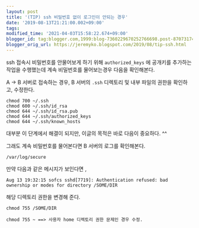```yaml
---
layout: post
title: '(TIP) ssh 비밀번호 없이 로그인이 안되는 경우'
date: '2019-08-13T21:21:00.002+09:00'
tags:
modified_time: '2021-04-03T15:58:22.674+09:00'
blogger_id: tag:blogger.com,1999:blog-7360229670252766698.post-8707317416893954847
blogger_orig_url: https://jeremyko.blogspot.com/2019/08/tip-ssh.html
---
```


ssh 접속시 비밀번호를 안물어보게 하기 위해 `authorized_keys` 에 공개키를 추가하는 작업을 수행했는데 계속 비밀번호를 물어보는경우 다음을 확인해본다.

A -> B 서버로 접속하는 경우, B 서버의 `.ssh` 디렉토리 및 내부 파일의 권한을 확인하고, 수정한다.

    chmod 700 ~/.ssh
    chmod 600 ~/.ssh/id_rsa
    chmod 644 ~/.ssh/id_rsa.pub
    chmod 644 ~/.ssh/authorized_keys
    chmod 644 ~/.ssh/known_hosts

대부분 이 단계에서 해결이 되지만, 이글의 목적은 바로 다음이 중요하다. ^^

그래도 계속 비밀번호를 물어본다면 B 서버의 로그를 확인해본다.

    /var/log/secure

만약 다음과 같은 메시지가 보인다면 ,

    Aug 13 19:32:15 sofcs sshd[7719]: Authentication refused: bad ownership or modes for directory /SOME/DIR

해당 디렉토리 권한을 변경해 준다.

    chmod 755 /SOME/DIR

    chmod 755 ~ ==> 사용자 home 디렉토리 권한 문제인 경우 수정.
